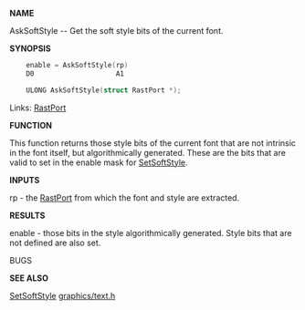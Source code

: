 
**NAME**

AskSoftStyle -- Get the soft style bits of the current font.

**SYNOPSIS**

```c
    enable = AskSoftStyle(rp)
    D0                    A1

    ULONG AskSoftStyle(struct RastPort *);

```
Links: [RastPort](_OOAF) 

**FUNCTION**

This function returns those style bits of the current font
that are not intrinsic in the font itself, but
algorithmically generated.  These are the bits that are
valid to set in the enable mask for [SetSoftStyle](SetSoftStyle).

**INPUTS**

rp - the [RastPort](_OOAF) from which the font and style    are extracted.

**RESULTS**

enable - those bits in the style algorithmically generated.
Style bits that are not defined are also set.

BUGS

**SEE ALSO**

[SetSoftStyle](SetSoftStyle)  [graphics/text.h](_OOAX)

